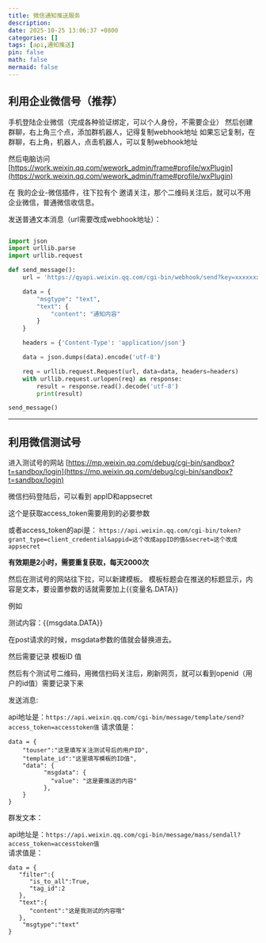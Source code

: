 ```yaml
---
title: 微信通知推送服务
description: 
date: 2025-10-25 13:06:37 +0800
categories: []
tags: [api,通知推送]
pin: false
math: false
mermaid: false
---
```

## 利用企业微信号（推荐）  
手机登陆企业微信（完成各种验证绑定，可以个人身份，不需要企业）
然后创建群聊，右上角三个点，添加群机器人，记得复制webhook地址
如果忘记复制，在群聊，右上角，机器人，点击机器人，可以复制webhook地址

然后电脑访问[https://work.weixin.qq.com/wework_admin/frame#profile/wxPlugin](https://work.weixin.qq.com/wework_admin/frame#profile/wxPlugin)

在 我的企业-微信插件，往下拉有个 邀请关注，那个二维码关注后，就可以不用企业微信，普通微信收信息。

发送普通文本消息（url需要改成webhook地址）：

```python

import json
import urllib.parse
import urllib.request

def send_message():
    url = 'https://qyapi.weixin.qq.com/cgi-bin/webhook/send?key=xxxxxxxxx'

    data = {
        "msgtype": "text",
        "text": {
            "content": "通知内容"
        }
    }

    headers = {'Content-Type': 'application/json'}

    data = json.dumps(data).encode('utf-8')

    req = urllib.request.Request(url, data=data, headers=headers)
    with urllib.request.urlopen(req) as response:
        result = response.read().decode('utf-8')
        print(result)

send_message()

```  

------  

## 利用微信测试号   

进入测试号的网站
[https://mp.weixin.qq.com/debug/cgi-bin/sandbox?t=sandbox/login](https://mp.weixin.qq.com/debug/cgi-bin/sandbox?t=sandbox/login)

微信扫码登陆后，可以看到
appID和appsecret

这个是获取access_token需要用到的必要参数

或者access_token的api是：
`https://api.weixin.qq.com/cgi-bin/token?grant_type=client_credential&appid=这个改成appID的值&secret=这个改成appsecret`

**有效期是2小时，需要重复获取，每天2000次**

然后在测试号的网站往下拉，可以新建模板。
模板标题会在推送的标题显示，内容是文本，要设置参数的话就需要加上{{变量名.DATA}}

例如

测试内容：{{msgdata.DATA}}

在post请求的时候，msgdata参数的值就会替换进去。

然后需要记录 模板ID 值

然后有个测试号二维码，用微信扫码关注后，刷新网页，就可以看到openid（用户的id值）需要记录下来



发送消息:

api地址是：`https://api.weixin.qq.com/cgi-bin/message/template/send?access_token=accesstoken值`
请求值是：
```
data = {
    "touser":"这里填写关注测试号后的用户ID",
    "template_id":"这里填写模板的ID值",
    "data": {
          "msgdata": {
            "value": "这是要推送的内容"
          },
    }
}
```

群发文本：

api地址是：`https://api.weixin.qq.com/cgi-bin/message/mass/sendall?access_token=accesstoken值`  
请求值是：
```
data = {
   "filter":{
      "is_to_all":True,
      "tag_id":2
   },
   "text":{
      "content":"这是我测试的内容哦"
   },
    "msgtype":"text"
}

```

